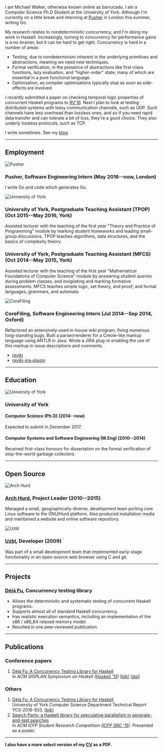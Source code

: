 I am Michael Walker, otherwise known online as barrucadu. I am a
Computer Science Ph.D Student at the University of York. Although I'm
currently on a little break and interning at
[Pusher](https://www.pusher.com) in London this summer, writing Go.

My research relates to nondeterministic concurrency, and I'm doing my
work in Haskell. Increasingly, turning to concurrency for performance
gains is a no-brainer, but it can be hard to get right. Concurrency is
hard in a number of areas:

- Testing, due to nondeterminism inherent in the underlying primitives
  and abstractions, meaning we need new techniques.
- Formal verification, in the presence of abstractions like
  first-class functions, lazy evaluation, and "higher-order" state;
  many of which are essential in a pure functional language.
- Optimisation, as compiler optimisations typically stop as soon as
  side-effects are involved.

I recently submitted a paper on checking temporal logic properties of
concurrent Haskell programs to [RV'16](https://rv2016.imag.fr). Next I
plan to look at testing distributed systems with lossy communication
channels, such as UDP. Such channels have less overhead than lossless
ones, and so if you need rapid data transfer and can tolerate a bit of
loss, they're a good choice. They also underly lossless protocols,
such as TCP.

I write sometimes. See my [blog](/posts.html).

---

<div class="vspace"></div>

<h2 class="big">Employment</h2>

<div class="cventry"><div class="left"><img src="logos/pusher.png" alt="Pusher" class="small"></div><div>

### **Pusher**, Software Engineering Intern <span class="meta">(May 2016--now, London)</span>

I write Go and code which generates Go.

</div></div>

<div class="cventry"><div class="left"><img src="logos/university-of-york.png" alt="University of York" class="big"></div><div>

### **University of York**, Postgraduate Teaching Assistant (TPOP) <span class="meta">(Oct 2015--May 2016, York)</span>

Assisted lecturer with the teaching of the first year "Theory and
Practice of Programming" module by marking student homeworks and
leading small-group discussions. TPOP teaches algorithms, data
structures, and the basics of complexity theory.

### **University of York**, Postgraduate Teaching Assistant (MFCS) <span class="meta">(Oct 2014--May 2015, York)</span>

Assisted lecturer with the teaching of the first year "Mathematical
Foundations of Computer Science" module by answering student queries
during problem classes, and invigilating and marking formative
assessments. MFCS teaches simple logic, set theory, and proof; and
formal languages, grammars, and automata.

</div></div>

<div class="cventry"><div class="left"><img src="logos/corefiling.png" alt="CoreFiling"></div><div>

### **CoreFiling**, Software Engineering Intern <span class="meta">(Jul 2014--Sep 2014, Oxford)</span>

Refactored an extensively-used in-house wiki program, fixing numerous
long-standing bugs. Built a parser/renderer for a Creole-like markup
language using ANTLR in Java. Wrote a JIRA plug-in enabling the use of
this markup in issue descriptions and comments.

* <i class="fa fa-github"></i> [reviki](https://github.com/CoreFiling/reviki)
* <i class="fa fa-github"></i> [reviki-jira-plugin](https://github.com/CoreFiling/reviki-jira-plugin)

</div></div>

---

<div class="vspace"></div>

<h2 class="big">Education</h2>

<div class="cventry"><div class="left"><img src="logos/university-of-york.png" alt="University of York"></div><div>

### **University of York**

#### Computer Science (Ph.D) <span class="meta">(2014--now)</span>

Expected to submit in December 2017.

#### Computer Systems and Software Engineering (M.Eng) <span class="meta">(2010--2014)</span>

Received first-class honours for dissertation on the formal
verification of stop-the-world garbage collectors.

</div></div>

---

<div class="vspace"></div>

<h2 class="big">Open Source</h2>

<div class="cventry"><div class="left"><img src="logos/archhurd.png" alt="Arch Hurd" class="small"></div><div>

### **[Arch Hurd](http://www.archhurd.org)**, Project Leader <span class="meta">(2010--2015)</span>

Managed a small, geographically-diverse, development team porting core
Linux software to the GNU/Hurd platform. Also produced installation
media and maintained a website and online software repository.

</div></div>

<div class="cventry"><div class="left"><img src="logos/uzbl.png" alt="Uzbl" class="small"></div><div>

### **[Uzbl](http://www.uzbl.org)**, Developer <span class="meta">(2009)</span>

Was part of a small development team that implemented early-stage
functionality in an open-source web browser using C and git.

</div></div>

---

<div class="vspace"></div>

<h2 class="big">Projects</h2>

### **[Déjà Fu](https://github.com/barrucadu/dejafu)**, Concurrency testing library

- Allows the deterministic and systematic testing of concurrent
  Haskell programs.
- Supports almost all of standard Haskell concurrency.
- Has realistic execution semantics, including an implementation of
the x86 / x86_64 relaxed memory model.
- Resulted in one peer-reviewed publication.

---

<div class="vspace"></div>

<h2 class="big">Publications</h2>

### Conference papers

<ol class="links">
  <li><a href="/publications/dejafu-hs15.pdf" class="title">Déjà Fu: A Concurrency Testing Library for Haskell</a><br/>
    <span class="description">
      In <em>ACM SIGPLAN Symposium on Haskell (<a href="https://www.haskell.org/haskell-symposium/2015/">Haskell '15</a>)</em>
      [<a href="/publications/dejafu-hs15.bib">bib</a>]
      [<a href="https://dx.doi.org/10.1145/2804302.2804306"><abbr title="Digital Object Identifier">doi</abbr></a>]
    </span>
  </li>
</ol>

### Others

<ol class="links">
  <li><a href="/publications/YCS-2016-503.pdf" class="title">Déjà Fu: A Concurrency Testing Library for Haskell</a><br/>
    <span class="description">
      University of York Computer Science Department Technical Report YCS-2016-503.
      [<a href="/publications/YCS-2016-503.bib">bib</a>]
    </span>
  </li>

  <li><a href="/publications/searchparty-acmsrc15.pdf" class="title">Search Party: a Haskell library for speculative parallelism in generate-and-test searches</a><br/>
    <span class="description">
      In <em>ACM ICFP Student Research Competition (<a href="http://icfpconference.org/icfp2015/src.html">ICFP SRC '15</a>)</em>.
      Presented as a poster.
    </span>
  </li>
</ol>

---

<div class="vspace"></div>

**I also have a more select version of my [CV](cv.pdf) as a PDF.**
